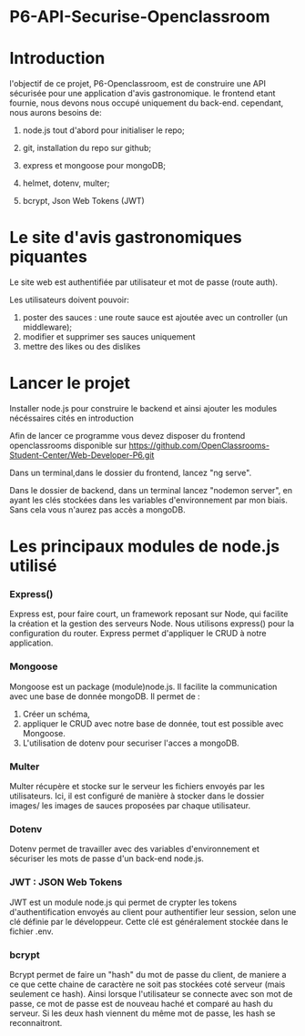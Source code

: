 # P6-API-Securise-Openclassroom
# Introduction

l'objectif de ce projet, P6-Openclassroom, est de construire une API sécurisée pour une application d'avis gastronomique.
le frontend etant fournie, nous devons nous occupé uniquement du back-end.
cependant, nous aurons besoins de:
1. node.js tout d'abord pour initialiser le repo;

2. git, installation du repo sur github;

3. express et mongoose pour mongoDB;

4. helmet, dotenv, multer;

5. bcrypt, Json Web Tokens (JWT)

# Le site d'avis gastronomiques piquantes
Le site web est authentifiée par utilisateur et mot de passe (route auth).

Les utilisateurs doivent pouvoir:
1. poster des sauces : une route sauce est ajoutée avec un controller (un middleware);
2. modifier et supprimer ses sauces uniquement
3. mettre des likes ou des dislikes 

# Lancer le projet
Installer node.js pour construire le backend et ainsi ajouter les modules nécéssaires cités en introduction

Afin de lancer ce programme vous devez disposer du frontend openclassrooms disponible sur 
https://github.com/OpenClassrooms-Student-Center/Web-Developer-P6.git

Dans un terminal,dans le dossier du frontend, lancez "ng serve".

Dans le dossier de backend, dans un terminal lancez "nodemon server", en ayant les clés stockées dans les variables d'environnement par mon biais. 
Sans cela vous n'aurez pas accès a mongoDB.

# Les principaux modules de node.js utilisé

### Express()
Express est, pour faire court, un framework reposant sur Node, qui facilite la création et la gestion des serveurs Node.
Nous utilisons express() pour la configuration du router. 
Express permet d'appliquer le CRUD à notre application.

### Mongoose
Mongoose est un package (module)node.js.
Il facilite la communication avec une base de donnée mongoDB.
Il permet de :
1. Créer un schéma, 
2. appliquer le CRUD avec notre base de donnée, tout est possible avec Mongoose. 
3. L'utilisation de dotenv pour securiser l'acces a mongoDB.

### Multer
Multer récupère et stocke sur le serveur les fichiers envoyés par les utilisateurs. 
Ici, il est configuré de manière à stocker dans le dossier images/ les images de sauces proposées par chaque utilisateur.

### Dotenv
Dotenv permet de travailler avec des variables d'environnement et sécuriser les mots de passe d'un back-end node.js.

### JWT : JSON Web Tokens
JWT est un module node.js qui permet de crypter les tokens d'authentification envoyés au client pour authentifier leur session, 
selon une clé définie par le développeur. 
Cette clé est généralement stockée dans le fichier .env.

### bcrypt
Bcrypt permet de faire un "hash" du mot de passe du client, de maniere a ce que cette chaine de caractère ne soit pas stockées coté serveur (mais seulement ce hash). 
Ainsi lorsque l'utilisateur se connecte avec son mot de passe, ce mot de passe est de nouveau haché et comparé au hash du serveur. 
Si les deux hash viennent du même mot de passe, les hash se reconnaitront.
